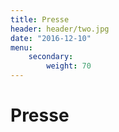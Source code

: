 ```yaml
---
title: Presse
header: header/two.jpg
date: "2016-12-10"
menu: 
    secondary:
        weight: 70
---
```


# Presse
